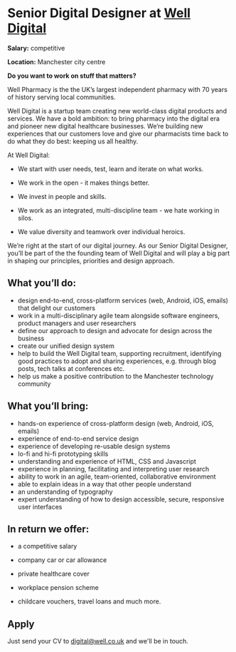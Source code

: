 # Senior Digital Designer at [Well Digital](https://digital.well.co.uk)

**Salary:** competitive 

**Location:** Manchester city centre

**Do you want to work on stuff that matters?** 

Well Pharmacy is the the UK’s largest independent pharmacy with 70 years of history serving local communities. 

Well Digital is a startup team creating new world-class digital products and services. We have a bold ambition: to bring pharmacy into the digital era and pioneer new digital healthcare businesses. We’re building new experiences that our customers love and give our pharmacists time back to do what they do best: keeping us all healthy. 

At Well Digital:

- We start with user needs, test, learn and iterate on what works.

- We work in the open - it makes things better.  
- We invest in people and skills. 
- We work as an integrated, multi-discipline team - we hate working in silos.  
- We value diversity and teamwork over individual heroics.

We’re right at the start of our digital journey. As our Senior Digital Designer, you’ll be part of the the founding team of Well Digital and will play a big part in shaping our principles, priorities and design approach.  

## What you’ll do: 

- design end-to-end, cross-platform services (web, Android, iOS, emails) that delight our customers 
- work in a multi-disciplinary agile team alongside software engineers, product managers and user researchers
- define our approach to design and advocate for design across the business 
- create our unified design system
- help to build the Well Digital team, supporting recruitment, identifying good practices to adopt and sharing experiences, e.g. through blog posts, tech talks at conferences etc. 
- help us make a positive contribution to the Manchester technology community 

## What you’ll bring: 

- hands-on experience of cross-platform design (web, Android, iOS, emails)
- experience of end-to-end service design
- experience of developing re-usable design systems 
- lo-fi and hi-fi prototyping skills
- understanding and experience of HTML, CSS and Javascript
- experience in planning, facilitating and interpreting user research
- ability to work in an agile, team-oriented, collaborative environment
- able to explain ideas in a way that other people understand
- an understanding of typography
- expert understanding of how to design accessible, secure, responsive user interfaces

## In return we offer:

- a competitive salary 

- company car or car allowance
- private healthcare cover
- workplace pension scheme
- childcare vouchers, travel loans and much more.

## Apply

Just send your CV to digital@well.co.uk and we'll be in touch. 
